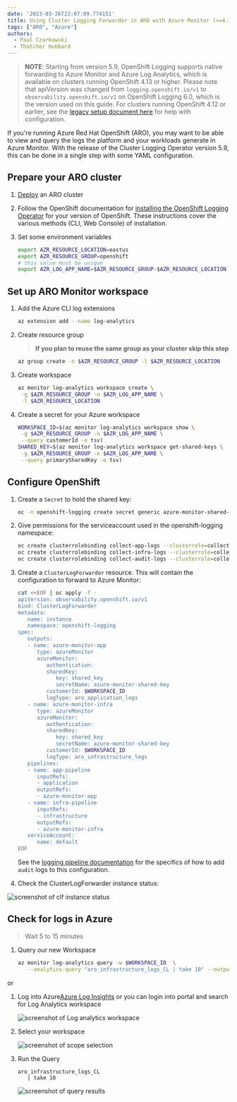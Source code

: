 ```yaml
---
date: '2023-03-26T22:07:09.774151'
title: Using Cluster Logging Forwarder in ARO with Azure Monitor (>=4.13)
tags: ["ARO", "Azure"]
authors:
  - Paul Czarkowski
  - Thatcher Hubbard
---
```


> **NOTE**: Starting from version 5.9, OpenShift Logging supports native forwarding to Azure Monitor and Azure Log Analytics, which is available on clusters running OpenShift 4.13 or higher. Please note that apiVersion was changed from `logging.openshift.io/v1` to `observability.openshift.io/v1` on OpenShift Logging 6.0, which is the version used on this guide. For clusters running OpenShift 4.12 or earlier, see the [legacy setup document here](/experts/aro/clf-to-azure-old/) for help with configuration.

If you're running Azure Red Hat OpenShift (ARO), you may want to be able to view and query the logs the platform and your workloads generate in Azure Monitor. With the release of the Cluster Logging Operator version 5.9, this can be done in a single step with some YAML configuration.

## Prepare your ARO cluster

1. [Deploy](/experts/quickstart-aro) an ARO cluster

1. Follow the OpenShift documentation for [installing the OpenShift Logging Operator](https://docs.openshift.com/container-platform/4.16/observability/logging/cluster-logging-deploying.html) for your version of OpenShift. These instructions cover the various methods (CLI, Web Console) of installation.

1. Set some environment variables

   ```bash
   export AZR_RESOURCE_LOCATION=eastus
   export AZR_RESOURCE_GROUP=openshift
   # this value must be unique
   export AZR_LOG_APP_NAME=$AZR_RESOURCE_GROUP-$AZR_RESOURCE_LOCATION
   ```

## Set up ARO Monitor workspace

1. Add the Azure CLI log extensions

   ```bash
   az extension add --name log-analytics
   ```

1. Create resource group

   > **If you plan to reuse the same group as your cluster skip this step**

   ```bash
   az group create -n $AZR_RESOURCE_GROUP -l $AZR_RESOURCE_LOCATION
   ```

1. Create workspace

   ```bash
   az monitor log-analytics workspace create \
    -g $AZR_RESOURCE_GROUP -n $AZR_LOG_APP_NAME \
    -l $AZR_RESOURCE_LOCATION
   ```

1. Create a secret for your Azure workspace

   ```bash
   WORKSPACE_ID=$(az monitor log-analytics workspace show \
    -g $AZR_RESOURCE_GROUP -n $AZR_LOG_APP_NAME \
    --query customerId -o tsv)
   SHARED_KEY=$(az monitor log-analytics workspace get-shared-keys \
    -g $AZR_RESOURCE_GROUP -n $AZR_LOG_APP_NAME \
    --query primarySharedKey -o tsv)
   ```

## Configure OpenShift

1. Create a `Secret` to hold the shared key:

   ```bash
   oc -n openshift-logging create secret generic azure-monitor-shared-key --from-literal=shared_key=${SHARED_KEY}
   ```

1. Give permissions for the serviceaccount used in the openshift-logging namespace:
   ```bash
   oc create clusterrolebinding collect-app-logs --clusterrole=collect-application-logs --serviceaccount openshift-logging:default
   oc create clusterrolebinding collect-infra-logs --clusterrole=collect-infrastructure-logs --serviceaccount openshift-logging:default
   oc create clusterrolebinding collect-audit-logs --clusterrole=collect-audit-logs --serviceaccount openshift-logging:default
   ```

1. Create a `ClusterLogForwarder` resource. This will contain the configuration to forward to Azure Monitor:

   ```bash
   cat <<EOF | oc apply -f -
   apiVersion: observability.openshift.io/v1
   kind: ClusterLogForwarder
   metadata:
      name: instance
      namespace: openshift-logging
   spec:
      outputs:
      - name: azure-monitor-app
         type: azureMonitor
         azureMonitor:
            authentication:
            sharedKey:
               key: shared_key
               secretName: azure-monitor-shared-key
            customerId: $WORKSPACE_ID
            logType: aro_application_logs
      - name: azure-monitor-infra
         type: azureMonitor
         azureMonitor:
            authentication:
            sharedKey:
               key: shared_key
               secretName: azure-monitor-shared-key
            customerId: $WORKSPACE_ID
            logType: aro_infrastructure_logs
      pipelines:
      - name: app-pipeline
         inputRefs:
         - application
         outputRefs:
         - azure-monitor-app
      - name: infra-pipeline
         inputRefs:
         - infrastructure
         outputRefs:
         - azure-monitor-infra
      serviceAccount:
         name: default
   EOF
   ```

   See the [logging pipeline documentation](https://docs.openshift.com/container-platform/4.16/observability/logging/log_collection_forwarding/configuring-log-forwarding.html) for the specifics of how to add `audit` logs to this configuration.

1. Check the ClusterLogForwarder instance status:

![screenshot of clf instance status](./images/clf-instance.png)

## Check for logs in Azure

> Wait 5 to 15 minutes

1. Query our new Workspace

   ```bash
   az monitor log-analytics query -w $WORKSPACE_ID  \
      --analytics-query "aro_infrastructure_logs_CL | take 10" --output tsv
   ```

  or

1. Log into Azure[Azure Log Insights](https://portal.azure.com/#blade/Microsoft_Azure_Monitoring/AzureMonitoringBrowseBlade/logs) or you can login into portal and search for Log Analytics workspace

   ![screenshot of Log analytics workspace](./images/loganalyticsportal.png)

1. Select your workspace

   ![screenshot of scope selection](./images/select_scope.png)

1. Run the Query

   ```
   aro_infrastructure_logs_CL
      | take 10
   ```

   ![screenshot of query results](./images/loganalytics_query.png)
